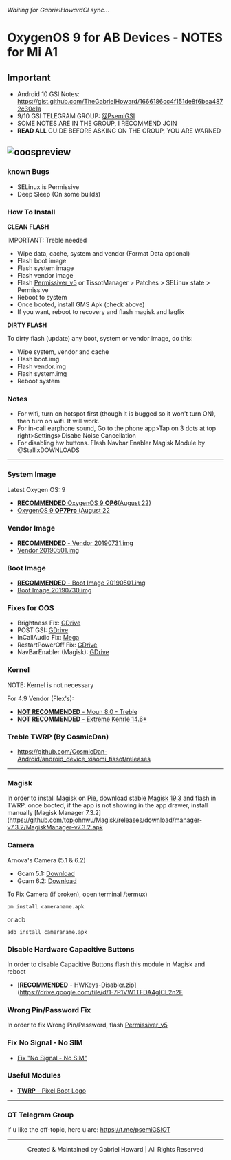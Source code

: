 *Waiting for GabrielHowardCI sync...*
# OxygenOS 9 for AB Devices - NOTES for Mi A1
## Important
- Android 10 GSI Notes: https://gist.github.com/TheGabrielHoward/1666186cc4f151de8f6bea4872c30e1a
- 9/10 GSI TELEGRAM GROUP: [@PsemiGSI](t.me/psemigsi)
- SOME NOTES ARE IN THE GROUP, I RECOMMEND JOIN
- **READ ALL** GUIDE BEFORE ASKING ON THE GROUP, YOU ARE WARNED

![ooospreview](https://www.xda-developers.com/files/2018/07/oxygenos-logo-feature.png)
----------------
### known Bugs
- SELinux is Permissive
- Deep Sleep (On some builds)

### How To Install
**CLEAN FLASH**

IMPORTANT: Treble needed
- Wipe data, cache, system and vendor (Format Data optional)
- Flash boot image
- Flash system image
- Flash vendor image
- Flash [Permissiver_v5](https://www.androidfilehost.com/?fid=6006931924117940902) or TissotManager > Patches > SELinux state > Permissive
- Reboot to system
- Once booted, install GMS Apk (check above)
- If you want, reboot to recovery and flash magisk and lagfix


**DIRTY FLASH**

To dirty flash (update) any boot, system or vendor image, do this:
- Wipe system, vendor and cache
- Flash boot.img
- Flash vendor.img
- Flash system.img
- Reboot system


### Notes
- For wifi, turn on hotspot first (though it is bugged so it won't turn ON), then turn on wifi. It will work.
- For in-call earphone sound, Go to the phone app>Tap on 3 dots at top right>Settings>Disabe Noise Cancellation
- For disabling hw buttons. Flash Navbar Enabler Magisk Module by @StallixDOWNLOADS

----------------

### System Image
Latest Oxygen OS: 9
- [**RECOMMENDED** OxygenOS 9 **OP6**(August 22)](https://mirrors.lolinet.com/firmware/gsi/OxygenOS-AB-9-20190822-ErfanGSI.img.7z)
- [OxygenOS 9 **OP7Pro** (August 22](https://mirrors.lolinet.com/firmware/gsi/OxygenOS-AB-9-20190820-ErfanGSI.img.7z)

### Vendor Image
- [**RECOMMENDED** - Vendor 20190731.img](https://drive.google.com/file/d/1n1TcOXpVtore5M7-lVpHv7IP9Q3z00Sv/view)
- [Vendor 20190501.img](https://drive.google.com/file/d/1Uuv9hL9bC-ApNfnLEbly7dFR_eeOCEcu/view)

### Boot Image
- [**RECOMMENDED** - Boot Image 20190501.img](https://drive.google.com/open?id=1aQMvuK5mV9dXMIWNqP9LFo9FwCPT5SV9)
- [Boot Image 20190730.img](https://drive.google.com/file/d/1ikjaPp_s5gY4U5rTBQSDGUPIKvXpF6Cg/view)

### Fixes for OOS
- Brightness Fix: [GDrive](https://drive.google.com/file/d/1-YvoKYlll1SIMbToDaO4MOeKOKZH8AiX/view?usp=drivesdk)
- POST GSI: [GDrive](https://drive.google.com/file/d/1-RNjlEHv1r0LNekpny5WLo6G1-ukIpp7/view?usp=drivesdk)
- InCallAudio Fix: [Mega](https://mega.nz/#!i0AREajJ!TZBfwxOf_fGdzlXKy7dFVEW4aPLGddZc9VqyiOc4eZY)
- RestartPowerOff Fix: [GDrive](https://drive.google.com/file/d/1-cNQZ5iHz9mSK9AIyfbR2MA6ikeqs3Tb/view?usp=drivesdk)
- NavBarEnabler (Magisk): [GDrive](https://drive.google.com/file/d/1Ws09GhcqIf90rws0hsOakV-mPfQhwAZL/view?usp=drivesdk)

### Kernel
NOTE: Kernel is not necessary

For 4.9 Vendor (Flex's):
- [**NOT RECOMMENDED** - Moun 8.0 - Treble](https://github.com/mountaser/Moun_Kernel_Tissot/releases/download/8.0/Moun_Kernel_V8.0-Tissot-4.9-Custom-Treble.zip)
- [**NOT RECOMMENDED** - Extreme Kenrle 14.6+](https://t.me/eXtremeKernel_Channel)

### Treble TWRP (By CosmicDan)
- https://github.com/CosmicDan-Android/android_device_xiaomi_tissot/releases

--------------

### Magisk
In order to install Magisk on Pie, download stable [Magisk 19.3](https://github.com/topjohnwu/Magisk/releases/download/v19.3/Magisk-v19.3.zip) and flash in TWRP. once booted, if the app is not showing in the app drawer, install manually [Magisk Manager 7.3.2](https://github.com/topjohnwu/Magisk/releases/download/manager-v7.3.2/MagiskManager-v7.3.2.apk

### Camera
Arnova's Camera (5.1 & 6.2)
- Gcam 5.1: [Download](https://f.celsoazevedo.com/file/gcamera/GCam-5.1.018-Pixel2Mod-Arnova8G2-V8.3b1.apk)
- Gcam 6.2: [Download](https://t.me/TissotGCam/45206)

To Fix Camera (if broken), open terminal /termux)
```
pm install cameraname.apk
```
or adb
```
adb install cameraname.apk
```

### Disable Hardware Capacitive Buttons
In order to disable Capacitive Buttons flash this module in Magisk and reboot
- [**RECOMMENDED** - HWKeys-Disabler.zip](https://drive.google.com/file/d/1-7P1VW1TFDA4glCL2n2F

### Wrong Pin/Password Fix
In order to fix Wrong Pin/Password, flash [Permissiver_v5](https://www.androidfilehost.com/?fid=6006931924117940902)

### Fix No Signal - No SIM
- [Fix "No Signal - No SIM"](https://telegra.ph/Fix-No-Signal---No-SIM-in-Pie-sGSI-01-06)

### Useful Modules
- [**TWRP** - Pixel Boot Logo](https://drive.google.com/file/d/1WbdCb5AciXBo9lxoGglMnPXJHhxxTNsw/view?usp=drivesdk)
---------------------

### OT Telegram Group
If u like the off-topic, here u are: https://t.me/psemiGSIOT

------------
<p align="center">
 Created & Maintained by Gabriel Howard | All Rights Reserved
 </p>